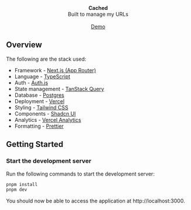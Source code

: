 <div align="center"><strong>Cached</strong></div>
<div align="center">Built to manage my URLs</div>
<br />
<div align="center">
<a href="https://url-storer.vercel.app/">Demo</a>
<span>
</div>

## Overview

The following are the stack used:

- Framework - [Next.js (App Router)](https://nextjs.org)
- Language - [TypeScript](https://www.typescriptlang.org)
- Auth - [Auth.js](https://authjs.dev)
- State management - [TanStack Query](https://tanstack.com/query/latest/docs/framework/react/quick-start)
- Database - [Postgres](https://vercel.com/postgres)
- Deployment - [Vercel](https://vercel.com/docs/concepts/next.js/overview)
- Styling - [Tailwind CSS](https://tailwindcss.com)
- Components - [Shadcn UI](https://ui.shadcn.com/)
- Analytics - [Vercel Analytics](https://vercel.com/analytics)
- Formatting - [Prettier](https://prettier.io)

## Getting Started

### Start the development server

Run the following commands to start the development server:

```bash
pnpm install
pnpm dev
```

You should now be able to access the application at http://localhost:3000.
